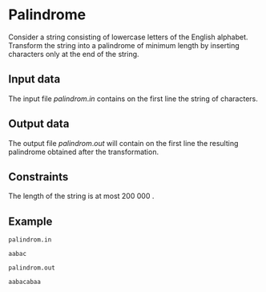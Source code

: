 # Palindrome

Consider a string consisting of lowercase letters of the English alphabet. Transform the string into a palindrome of minimum length by inserting characters only at the end of the string.

## Input data

The input file $palindrom.in$ contains on the first line the string of characters.

## Output data

The output file $palindrom.out$ will contain on the first line the resulting palindrome obtained after the transformation.

## Constraints

The length of the string is at most $200\ 000$ .

## Example

`palindrom.in`
```
aabac
```
`palindrom.out`
```
aabacabaa
```